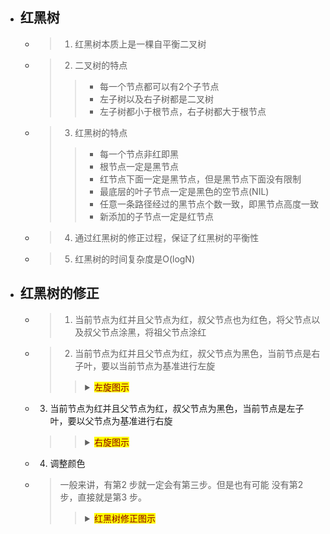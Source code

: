 
- ##  红黑树

    - > 1. 红黑树本质上是一棵自平衡二叉树
    - > 2. 二叉树的特点
        >> - 每一个节点都可以有2个子节点
        >> - 左子树以及右子树都是二叉树
        >> - 左子树都小于根节点，右子树都大于根节点
    - > 3. 红黑树的特点
        >> - 每一个节点非红即黑
        >> - 根节点一定是黑节点
        >> - 红节点下面一定是黑节点，但是黑节点下面没有限制
        >> - 最底层的叶子节点一定是黑色的空节点(NIL)
        >> - 任意一条路径经过的黑节点个数一致，即黑节点高度一致
        >> - 新添加的子节点一定是红节点
    - > 4. 通过红黑树的修正过程，保证了红黑树的平衡性
    - > 5. 红黑树的时间复杂度是O(logN)


- ## 红黑树的修正
    - > 1. 当前节点为红并且父节点为红，叔父节点也为红色，将父节点以及叔父节点涂黑，将祖父节点涂红
    - > 2. 当前节点为红并且父节点为红，叔父节点为黑色，当前节点是右子叶，要以当前节点为基准进行左旋
        >> <details>
        >> <summary><mark><font color=darkred>左旋图示</font></mark></summary>
        >> 
        >> ![](./img/01-左旋.png)
        >> </details>
        >>
    - 3. 当前节点为红并且父节点为红，叔父节点为黑色，当前节点是左子叶，要以父节点为基准进行右旋
        >> <details>
        >> <summary><mark><font color=darkred>右旋图示</font></mark></summary>
        >> 
        >> ![](./img/02-右旋.png)
        >> </details>
        >>
    - 4. 调整颜色
    - > 一般来讲，有第2 步就一定会有第三步。但是也有可能 没有第2步，直接就是第3 步。
        >> <details>
        >> <summary><mark><font color=darkred>红黑树修正图示</font></mark></summary>
        >> 
        >> ![](./img/03-红黑树修正.png)
        >> </details>
        >>

